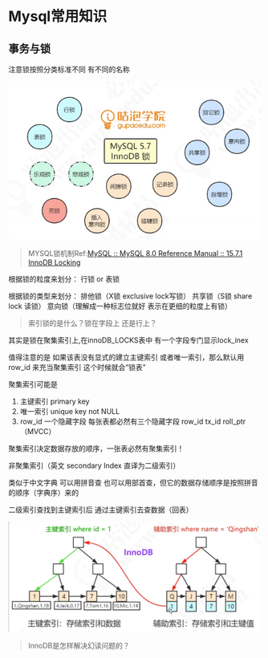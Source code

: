 # Mysql常用知识



## 事务与锁

注意锁按照分类标准不同  有不同的名称

![image-20220402151955948](Mysql常用知识/image-20220402151955948.png)

>MYSQL锁机制Ref:[MySQL :: MySQL 8.0 Reference Manual :: 15.7.1 InnoDB Locking](https://dev.mysql.com/doc/refman/8.0/en/innodb-locking.html#innodb-shared-exclusive-locks)

根据锁的粒度来划分： 行锁  or  表锁

根据锁的类型来划分： 排他锁（X锁 exclusive lock写锁） 共享锁（S锁 share lock 读锁） 意向锁（理解成一种标志位就好  表示在更细的粒度上有锁）

> 索引锁的是什么？锁在字段上 还是行上？

其实是锁在聚集索引上,在innoDB_LOCKS表中 有一个字段专门显示lock_inex

值得注意的是 如果该表没有显式的建立主键索引 或者唯一索引，那么默认用row_id 来充当聚集索引  这个时候就会“锁表”

聚集索引可能是

1. 主键索引 primary key
2. 唯一索引 unique key not NULL
3. row_id 一个隐藏字段   每张表都必然有三个隐藏字段  row_id tx_id roll_ptr （MVCC）

聚集索引决定数据存放的顺序，一张表必然有聚集索引！

非聚集索引（英文 secondary Index 直译为二级索引）

类似于中文字典  可以用拼音查 也可以用部首查，但它的数据存储顺序是按照拼音的顺序（字典序）来的

二级索引查找到主键索引后 通过主键索引去查数据（回表）

 ![image-20220402163529907](Mysql常用知识/image-20220402163529907.png)

> InnoDB是怎样解决幻读问题的？
